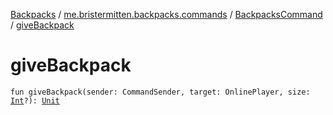 [Backpacks](../../index.md) / [me.bristermitten.backpacks.commands](../index.md) / [BackpacksCommand](index.md) / [giveBackpack](./give-backpack.md)

# giveBackpack

`fun giveBackpack(sender: CommandSender, target: OnlinePlayer, size: `[`Int`](https://kotlinlang.org/api/latest/jvm/stdlib/kotlin/-int/index.html)`?): `[`Unit`](https://kotlinlang.org/api/latest/jvm/stdlib/kotlin/-unit/index.html)